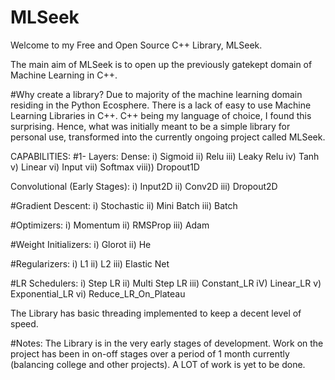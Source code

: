 # MLSeek
Welcome to my Free and Open Source C++ Library, MLSeek.

The main aim of MLSeek is to open up the previously gatekept domain of Machine Learning in C++.

#Why create a library?
Due to majority of the machine learning domain residing in the Python Ecosphere. There is a lack of easy to use Machine Learning Libraries in C++.
C++ being my language of choice, I found this surprising. Hence, what was initially meant to be a simple library for personal use, transformed into the currently ongoing project called MLSeek.

CAPABILITIES:
#1- Layers:
Dense:
i) Sigmoid
ii) Relu
iii) Leaky Relu
iv) Tanh
v) Linear
vi) Input
vii) Softmax
viii)) Dropout1D

Convolutional (Early Stages):
i) Input2D
ii) Conv2D
iii) Dropout2D

#Gradient Descent:
i) Stochastic
ii) Mini Batch
iii) Batch

#Optimizers:
i) Momentum
ii) RMSProp
iii) Adam

#Weight Initializers:
i) Glorot
ii) He

#Regularizers:
i) L1
ii) L2
iii) Elastic Net

#LR Schedulers:
i) Step LR
ii) Multi Step LR
iii) Constant_LR
iV) Linear_LR
v) Exponential_LR
vi) Reduce_LR_On_Plateau

The Library has basic threading implemented to keep a decent level of speed.

#Notes:
The Library is in the very early stages of development. Work on the project has been in on-off stages over a period of 1 month currently (balancing college and other projects). A LOT of work is yet to be done.
